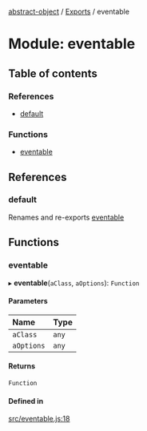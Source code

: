 [abstract-object](../README.md) / [Exports](../modules.md) / eventable

# Module: eventable

## Table of contents

### References

- [default](eventable.md#default)

### Functions

- [eventable](eventable.md#eventable)

## References

### default

Renames and re-exports [eventable](eventable.md#eventable)

## Functions

### eventable

▸ **eventable**(`aClass`, `aOptions`): `Function`

#### Parameters

| Name | Type |
| :------ | :------ |
| `aClass` | `any` |
| `aOptions` | `any` |

#### Returns

`Function`

#### Defined in

[src/eventable.js:18](https://github.com/snowyu/abstract-object/blob/ceeb1c3/src/eventable.js#L18)
